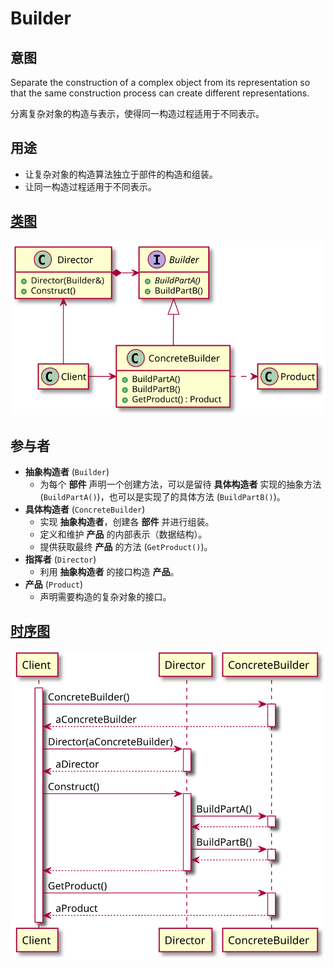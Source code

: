 # Builder

## 意图
Separate the construction of a complex object from its representation so that the same construction process can create different representations.

分离复杂对象的构造与表示，使得同一构造过程适用于不同表示。

## 用途
- 让复杂对象的构造算法独立于部件的构造和组装。
- 让同一构造过程适用于不同表示。

## [类图](./Class.txt)
![](./Class.svg)

## 参与者
- **抽象构造者** (`Builder`)
  - 为每个 **部件** 声明一个创建方法，可以是留待 **具体构造者** 实现的抽象方法 (`BuildPartA()`)，也可以是实现了的具体方法 (`BuildPartB()`)。
- **具体构造者** (`ConcreteBuilder`)
  - 实现 **抽象构造者**，创建各 **部件** 并进行组装。
  - 定义和维护 **产品** 的内部表示（数据结构）。
  - 提供获取最终 **产品** 的方法 (`GetProduct()`)。
- **指挥者** (`Director`)
  - 利用 **抽象构造者** 的接口构造 **产品**。
- **产品** (`Product`)
  - 声明需要构造的复杂对象的接口。

## [时序图](./Sequence.txt)
![](./Sequence.svg)
